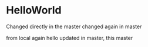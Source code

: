 # HelloWorld

Changed directly in the master
changed again in master

from local
again hello updated in master, this master
